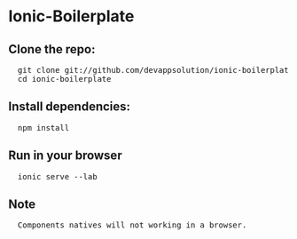 # Ionic-Boilerplate

<h2>Clone the repo:</h2>

<pre>
  git clone git://github.com/devappsolution/ionic-boilerplate.git
  cd ionic-boilerplate
</pre>
<h2>Install dependencies:</h2>
<pre>
  npm install
</pre>
<h2>Run in your browser</h2>
<pre>
  ionic serve --lab
</pre>
<h2>Note</h2>
<pre>
  Components natives will not working in a browser.
</pre>
